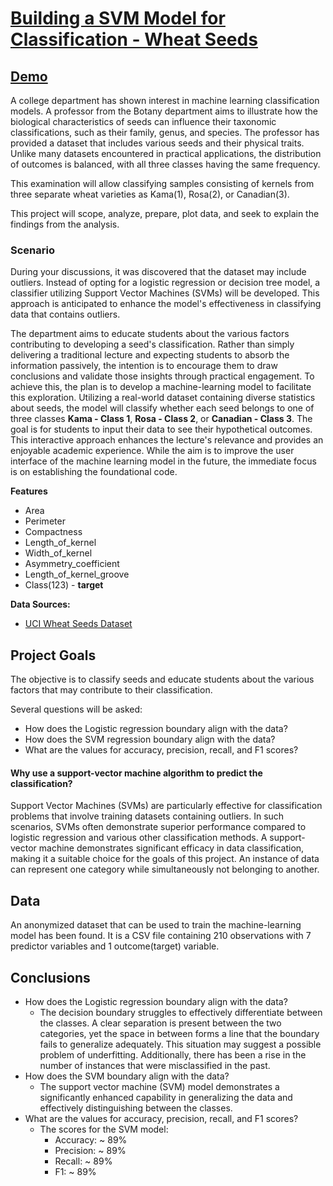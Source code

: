 # [Building a SVM Model for Classification - Wheat Seeds](https://nbviewer.org/github/tyrantdavis/svm-wheat-classification/blob/main/wheat-classification.ipynb)

## [Demo](https://nbviewer.org/github/tyrantdavis/svm-wheat-classification/blob/main/wheat-classification.ipynb)

A college department has shown interest in machine learning classification models. A professor from the Botany department aims to illustrate how the biological characteristics of seeds can influence their taxonomic classifications, such as their family, genus, and species. The professor has provided a dataset that includes various seeds and their physical traits. Unlike many datasets encountered in practical applications, the distribution of outcomes is balanced, with all three classes having the same frequency. 

This examination will allow classifying  samples consisting of kernels from three separate wheat varieties as Kama(1), Rosa(2), or Canadian(3).

This project will scope, analyze, prepare, plot data, and seek to explain the findings from the analysis.

### Scenario
During your discussions, it was discovered that the dataset may include outliers. Instead of opting for a logistic regression or decision tree model, a classifier utilizing Support Vector Machines (SVMs) will be developed. This approach is anticipated to enhance the model's effectiveness in classifying data that contains outliers.

The department aims to educate students about the various factors contributing to developing a seed's classification. Rather than simply delivering a traditional lecture and expecting students to absorb the information passively, the intention is to encourage them to draw conclusions and validate those insights through practical engagement. To achieve this, the plan is to develop a machine-learning model to facilitate this exploration. Utilizing a real-world dataset containing diverse statistics about seeds, the model will classify whether each seed belongs to one of three classes **Kama - Class 1**, **Rosa - Class 2**, or **Canadian - Class 3**. The goal is for students to input their data to see their hypothetical outcomes. This interactive approach enhances the lecture's relevance and provides an enjoyable academic experience. While the aim is to improve the user interface of the machine learning model in the future, the immediate focus is on establishing the foundational code.

**Features**

- Area
- Perimeter
- Compactness
- Length_of_kernel
- Width_of_kernel
- Asymmetry_coefficient
- Length_of_kernel_groove
- Class(123) - **target**

**Data Sources:**

- [UCI Wheat Seeds Dataset](https://archive.ics.uci.edu/ml/machine-learning-databases/00236/seeds_dataset.txt)
  

## Project Goals
The objective is to classify seeds and educate students about the various factors that may contribute to their classification. 

Several questions will be asked:

- How does the Logistic regression boundary align with the data?
- How does the SVM regression boundary align with the data?
- What are the values for accuracy, precision, recall, and F1 scores?

#### Why use a support-vector machine algorithm to predict the classification?
Support Vector Machines (SVMs) are particularly effective for classification problems that involve training datasets containing outliers. In such scenarios, SVMs often demonstrate superior performance compared to logistic regression and various other classification methods.  A support-vector machine demonstrates significant efficacy in data classification, making it a suitable choice for the goals of this project. An instance of data can represent one category while simultaneously not belonging to another.


## Data
An anonymized dataset that can be used to train the machine-learning model has been found. It is a CSV file containing 210 observations with 7 predictor variables and 1 outcome(target) variable.  


## Conclusions
- How does the Logistic regression boundary align with the data?
    - The decision boundary struggles to effectively differentiate between the classes. A clear separation is present between the two categories, yet the space in between forms a line that the boundary fails to generalize adequately. This situation may suggest a possible problem of underfitting. Additionally, there has been a rise in the number of instances that were misclassified in the past.
- How does the SVM boundary align with the data?
    - The support vector machine (SVM) model demonstrates a significantly enhanced capability in generalizing the data and effectively distinguishing between the classes.
- What are the values for accuracy, precision, recall, and F1 scores?
    - The scores for the SVM model:
       - Accuracy: ~ 89%
       - Precision: ~ 89%
       - Recall: ~ 89%
       - F1: ~ 89%

